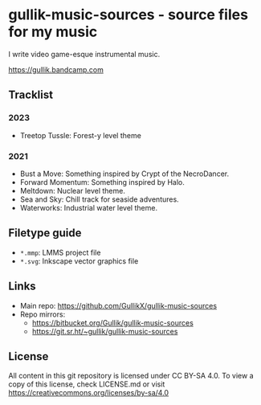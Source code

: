 # gullik-music-sources - source files for my music

I write video game-esque instrumental music.

https://gullik.bandcamp.com


## Tracklist

### 2023

* Treetop Tussle: Forest-y level theme

### 2021

* Bust a Move: Something inspired by Crypt of the NecroDancer.
* Forward Momentum: Something inspired by Halo.
* Meltdown: Nuclear level theme.
* Sea and Sky: Chill track for seaside adventures.
* Waterworks: Industrial water level theme.


## Filetype guide

* `*.mmp`: LMMS project file
* `*.svg`: Inkscape vector graphics file


## Links

* Main repo: https://github.com/GullikX/gullik-music-sources
* Repo mirrors:
    * https://bitbucket.org/Gullik/gullik-music-sources
    * https://git.sr.ht/~gullik/gullik-music-sources


## License

All content in this git repository is licensed under CC BY-SA 4.0. To view a copy of this license, check LICENSE.md or visit https://creativecommons.org/licenses/by-sa/4.0
